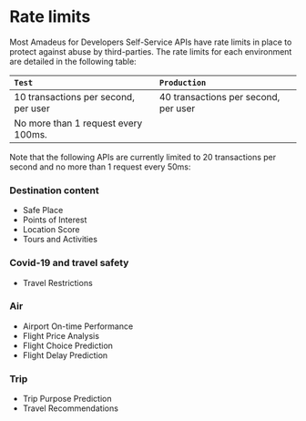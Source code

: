 # Rate limits

Most Amadeus for Developers Self-Service APIs have rate limits in place to protect against abuse by third-parties. The rate limits for each environment are detailed in the following table:

| `Test` | `Production` |
| :--- | :--- |
| 10 transactions per second, per user | 40 transactions per second, per user  |
| No more than 1 request every 100ms. | |

Note that the following APIs are currently limited to 20 transactions per second and no more than 1 request every 50ms:

### Destination content
- Safe Place
- Points of Interest
- Location Score
- Tours and Activities

### Covid-19 and travel safety
- Travel Restrictions

### Air
- Airport On-time Performance
- Flight Price Analysis 
- Flight Choice Prediction
- Flight Delay Prediction

### Trip
- Trip Purpose Prediction
- Travel Recommendations